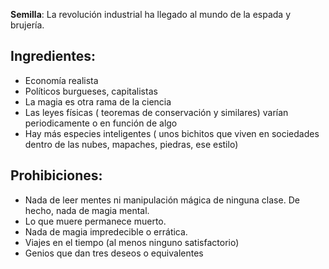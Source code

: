 **Semilla**:
La revolución industrial ha llegado al mundo de la espada y brujería.

Ingredientes:
------------
* Economía realista
* Políticos burgueses, capitalistas
* La magia es otra rama de la ciencia
* Las leyes físicas ( teoremas de conservación y similares) varían periodicamente o en función de algo
* Hay más especies inteligentes ( unos bichitos que viven en sociedades dentro de las nubes, mapaches, piedras, ese estilo)

Prohibiciones:
-------------
* Nada de leer mentes ni manipulación mágica de ninguna clase. De hecho, nada de magia mental.
* Lo que muere permanece muerto.
* Nada de magia impredecible o errática.
* Viajes en el tiempo (al menos ninguno satisfactorio)
* Genios que dan tres deseos o equivalentes



